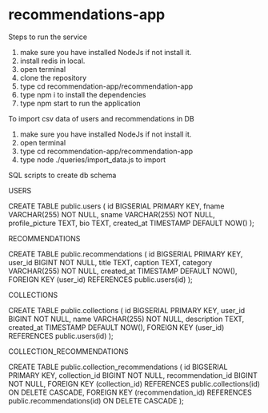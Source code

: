 # recommendations-app

Steps to run the service

1. make sure you have installed NodeJs if not install it.
2. install redis in local.
3. open terminal
4. clone the repository
5. type cd recommendation-app/recommendation-app
6. type npm i to install the dependencies
7. type npm start to run the application


To import csv data of users and recommendations in DB

1. make sure you have installed NodeJs if not install it.
2. open terminal
3. type cd recommendation-app/recommendation-app
4. type node ./queries/import_data.js to import

SQL scripts to create db schema

USERS

CREATE TABLE public.users (
    id BIGSERIAL PRIMARY KEY,
    fname VARCHAR(255) NOT NULL,
    sname VARCHAR(255) NOT NULL,
    profile_picture TEXT,
    bio TEXT,
    created_at TIMESTAMP DEFAULT NOW()
);


RECOMMENDATIONS

CREATE TABLE public.recommendations (
    id BIGSERIAL PRIMARY KEY,
    user_id BIGINT NOT NULL,
    title TEXT,
    caption TEXT,
    category VARCHAR(255) NOT NULL,
    created_at TIMESTAMP DEFAULT NOW(),
    FOREIGN KEY (user_id) REFERENCES public.users(id)
);

COLLECTIONS

CREATE TABLE public.collections (
    id BIGSERIAL PRIMARY KEY,
    user_id BIGINT NOT NULL,
    name VARCHAR(255) NOT NULL,
    description TEXT,
    created_at TIMESTAMP DEFAULT NOW(),
    FOREIGN KEY (user_id) REFERENCES public.users(id)
);

COLLECTION_RECOMMENDATIONS

CREATE TABLE public.collection_recommendations (
    id BIGSERIAL PRIMARY KEY,
    collection_id BIGINT NOT NULL,
    recommendation_id BIGINT NOT NULL,
    FOREIGN KEY (collection_id) REFERENCES public.collections(id) ON DELETE CASCADE,
    FOREIGN KEY (recommendation_id) REFERENCES public.recommendations(id) ON DELETE CASCADE
);
